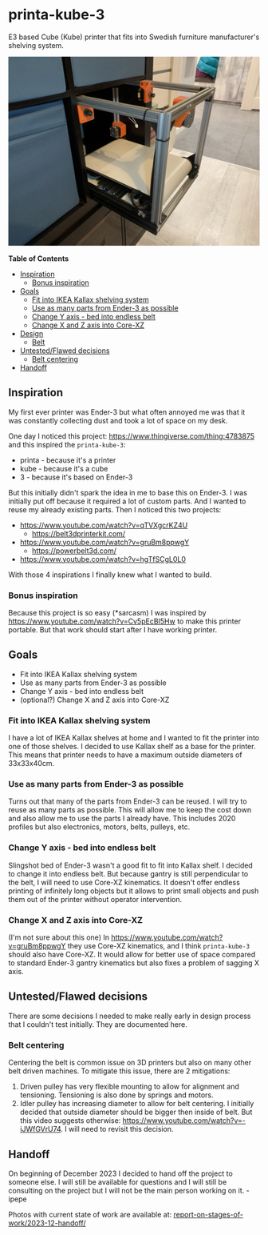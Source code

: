 # printa-kube-3
E3 based Cube (Kube) printer that fits into Swedish furniture manufacturer's shelving system.

![main.jpeg](main.jpeg)

**Table of Contents**

- [Inspiration](#inspiration)
  - [Bonus inspiration](#bonus-inspiration) 
- [Goals](#goals)
  - [Fit into IKEA Kallax shelving system](#fit-into-ikea-kallax-shelving-system)
  - [Use as many parts from Ender-3 as possible](#use-as-many-parts-from-ender-3-as-possible)
  - [Change Y axis - bed into endless belt](#change-y-axis---bed-into-endless-belt)
  - [Change X and Z axis into Core-XZ](#change-x-and-z-axis-into-core-xz)
- [Design](design/)
  - [Belt](design/belt.md) 
- [Untested/Flawed decisions](#untestedflawed-decisions)
  - [Belt centering](#belt-centering)
- [Handoff](#handoff)

## Inspiration

My first ever printer was Ender-3 but what often annoyed me was that it was constantly collecting dust and took a lot of space on my desk.  

One day I noticed this project: <https://www.thingiverse.com/thing:4783875> and this inspired the `printa-kube-3`:
 * printa - because it's a printer
 * kube - because it's a cube
 * 3 - because it's based on Ender-3

But this initially didn't spark the idea in me to base this on Ender-3. I was initially put off because it required a lot of custom parts. And I wanted to reuse my already existing parts. Then I noticed this two projects:
 * <https://www.youtube.com/watch?v=qTVXgcrKZ4U>
    * <https://belt3dprinterkit.com/>
 * <https://www.youtube.com/watch?v=gruBm8ppwgY>
   * <https://powerbelt3d.com/>
 * <https://www.youtube.com/watch?v=hgTfSCgL0L0>

With those 4 inspirations I finally knew what I wanted to build.

### Bonus inspiration
Because this project is so easy (*sarcasm) I was inspired by <https://www.youtube.com/watch?v=Cv5pEcBI5Hw> to make this printer portable. But that work should start after I have working printer.

## Goals
 * Fit into IKEA Kallax shelving system
 * Use as many parts from Ender-3 as possible
 * Change Y axis - bed into endless belt
 * (optional?) Change X and Z axis into Core-XZ


### Fit into IKEA Kallax shelving system
I have a lot of IKEA Kallax shelves at home and I wanted to fit the printer into one of those shelves. I decided to use Kallax shelf as a base for the printer. This means that printer needs to have a maximum outside diameters of 33x33x40cm.

### Use as many parts from Ender-3 as possible
Turns out that many of the parts from Ender-3 can be reused. I will try to reuse as many parts as possible. This will allow me to keep the cost down and also allow me to use the parts I already have. This includes 2020 profiles but also electronics, motors, belts, pulleys, etc.

### Change Y axis - bed into endless belt
Slingshot bed of Ender-3 wasn't a good fit to fit into Kallax shelf. I decided to change it into endless belt. But because gantry is still perpendicular to the belt, I will need to use Core-XZ kinematics. It doesn't offer endless printing of infinitely long objects but it allows to print small objects and push them out of the printer without operator intervention.

### Change X and Z axis into Core-XZ
(I'm not sure about this one)
In <https://www.youtube.com/watch?v=gruBm8ppwgY> they use Core-XZ kinematics, and I think `printa-kube-3` should also have Core-XZ. It would allow for better use of space compared to standard Ender-3 gantry kinematics but also fixes a problem of sagging X axis.

## Untested/Flawed decisions
There are some decisions I needed to make really early in design process that I couldn't test initially. They are documented here.

### Belt centering
Centering the belt is common issue on 3D printers but also on many other belt driven machines. To mitigate this issue, there are 2 mitigations:
1. Driven pulley has very flexible mounting to allow for alignment and tensioning. Tensioning is also done by springs and motors.
2. Idler pulley has increasing diameter to allow for belt centering. I initially decided that outside diameter should be bigger then inside of belt. But this video suggests otherwise: <https://www.youtube.com/watch?v=-iJWfGVrU74>. I will need to revisit this decision.

## Handoff
On beginning of December 2023 I decided to hand off the project to someone else. I will still be available for questions and I will still be consulting on the project but I will not be the main person working on it. - ipepe

Photos with current state of work are available at: [report-on-stages-of-work/2023-12-handoff/](report-on-stages-of-work/2023-12-handoff/)